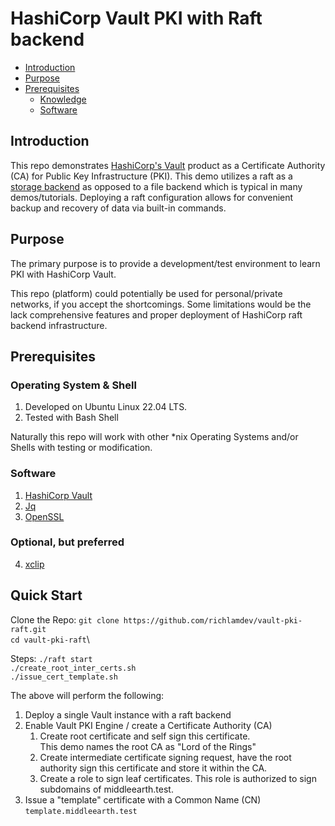 # HashiCorp Vault PKI with Raft backend

* [Introduction](#introduction)
* [Purpose](#purpose)
* [Prerequisites](#prerequisites)
   * [Knowledge](#knowledge)
   * [Software](#software)


## Introduction

This repo demonstrates [HashiCorp's Vault](https://www.hashicorp.com/products/vault)
product as a Certificate Authority (CA) for Public Key Infrastructure (PKI).
This demo utilizes a raft as a [storage backend](https://www.vaultproject.io/docs/configuration/storage) 
as opposed to a file backend which is typical in many demos/tutorials.
Deploying a raft configuration allows for convenient backup and recovery of data via
built-in commands.


## Purpose

The primary purpose is to provide a development/test environment to learn PKI with HashiCorp Vault.

This repo (platform) could potentially be used for personal/private networks, if you accept
the shortcomings.  Some limitations would be the lack comprehensive features and proper deployment
of HashiCorp raft backend infrastructure.



## Prerequisites

### Operating System & Shell

1. Developed on Ubuntu Linux 22.04 LTS.
2. Tested with Bash Shell

Naturally this repo will work with other \*nix Operating Systems and/or Shells with testing
or modification.

### Software

1. [HashiCorp Vault](https://www.vaultproject.io/downloads)
2. [Jq](https://stedolan.github.io/jq/download/)
3. [OpenSSL](https://wiki.openssl.org/index.php/Binaries)

### Optional, but preferred
4. [xclip](https://github.com/astrand/xclip)


## Quick Start

Clone the Repo:
```git clone https://github.com/richlamdev/vault-pki-raft.git```\
```cd vault-pki-raft```\

Steps:
```./raft start```\
```./create_root_inter_certs.sh```\
```./issue_cert_template.sh```

The above will perform the following:
1. Deploy a single Vault instance with a raft backend
2. Enable Vault PKI Engine / create a Certificate Authority (CA)
    1. Create root certificate and self sign this certificate.\
       This demo names the root CA as "Lord of the Rings"
    2. Create intermediate certificate signing request, have the root authority sign
       this certificate and store it within the CA.
    3. Create a role to sign leaf certificates.  This role is authorized to
       sign subdomains of middleearth.test.
3. Issue a \"template\" certificate with a Common Name (CN) ```template.middleearth.test```


